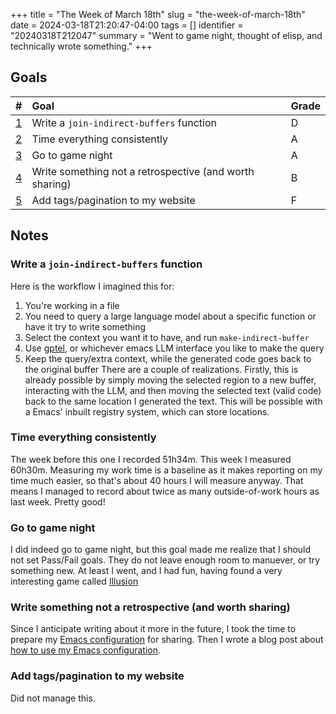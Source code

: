 +++
title      = "The Week of March 18th"
slug       = "the-week-of-march-18th"
date       = 2024-03-18T21:20:47-04:00
tags       = []
identifier = "20240318T212047"
summary    = "Went to game night, thought of elisp, and technically wrote something."
+++

## Goals
| #                                                          | Goal                                                    | Grade |
|:-----------------------------------------------------------|:--------------------------------------------------------|:------|
| [1](#write-a-join-indirect-buffers-function)                | Write a `join-indirect-buffers` function                | D     |
| [2](#time-everything-consistently)                          | Time everything consistently                            | A     |
| [3](#go-to-game-night)                                      | Go to game night                                        | A     |
| [4](#write-something-not-a-retrospective-and-worth-sharing) | Write something not a retrospective (and worth sharing) | B     |
| [5](#add-tags-pagination-to-my-website)                     | Add tags/pagination to my website                       | F     |

## Notes
### Write a `join-indirect-buffers` function
Here is the workflow I imagined this for:
1. You're working in a file
2. You need to query a large language model about a specific function or have it try to write something
3. Select the context you want it to have, and run `make-indirect-buffer`
4. Use [gptel](https://github.com/karthink/gptel), or whichever emacs LLM interface you like to make the query
5. Keep the query/extra context, while the generated code goes back to the original buffer
There are a couple of realizations. Firstly, this is already possible by simply moving the selected region to a new buffer, interacting with the LLM, and then moving the selected text (valid code) back to the same location I generated the text. This will be possible with a Emacs' inbuilt registry system, which can store locations.
### Time everything consistently
The week before this one I recorded 51h34m. This week I measured 60h30m. Measuring my work time is a baseline as it makes reporting on my time much easier, so that's about 40 hours I will measure anyway. That means I managed to record about twice as many outside-of-work hours as last week. Pretty good!
### Go to game night
I did indeed go to game night, but this goal made me realize that I should not set Pass/Fail goals. They do not leave enough room to manuever, or try something new. At least I went, and I had fun, having found a very interesting game called [Illusion](https://pandasaurusgames.com/products/illusion)
### Write something not a retrospective (and worth sharing)
Since I anticipate writing about it more in the future, I took the time to prepare my [Emacs configuration](https://github.com/axelknock/.emacs.d) for sharing. Then I wrote a blog post about [how to use my Emacs configuration](https://lucianknock.com/blog/my-emacs-configuration/).
### Add tags/pagination to my website
Did not manage this.
